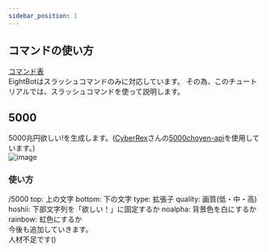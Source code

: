```yaml
---
sidebar_position: 1
---
```

## コマンドの使い方
[コマンド表](#コマンド表)<br />
EightBotはスラッシュコマンドのみに対応しています。
その為、このチュートリアルでは、スラッシュコマンドを使って説明します。<br />

## 5000
5000兆円欲しい!を生成します。([CyberRex](https://github.com/CyberRex0)さんの[5000choyen-api](https://github.com/CyberRex0/5000choyen-api)を使用しています。)<br />
![image](https://user-images.githubusercontent.com/78240988/207568056-a70d1961-8aaf-45d1-b08d-659c092fe564.png)<br />
### 使い方
/5000 top: 上の文字 bottom: 下の文字 type: 拡張子 quality: 画質(低・中・高) hoshii: 下部文字列を「欲しい！」に固定するか noalpha: 背景色を白にするか rainbow: 虹色にするか<br />
今後も追加していきます。 <br/>
人材不足です()
